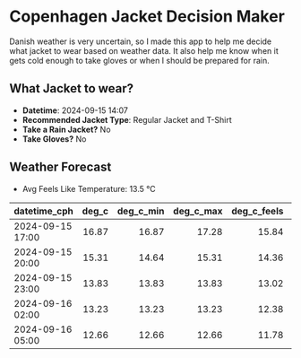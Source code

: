 
# Copenhagen Jacket Decision Maker

Danish weather is very uncertain, so I made this app to help me decide what jacket to wear based on weather data. 
It also help me know when it gets cold enough to take gloves or when I should be prepared for rain.

## What Jacket to wear?

- **Datetime**: 2024-09-15 14:07
- **Recommended Jacket Type**: Regular Jacket and T-Shirt
- **Take a Rain Jacket?** No
- **Take Gloves?** No

## Weather Forecast
- Avg Feels Like Temperature: 13.5 °C

| datetime_cph     |   deg_c |   deg_c_min |   deg_c_max |   deg_c_feels | weather   | wind   | rain   |
|:-----------------|--------:|------------:|------------:|--------------:|:----------|:-------|:-------|
| 2024-09-15 17:00 |   16.87 |       16.87 |       17.28 |         15.84 | Clouds    | Low    | None   |
| 2024-09-15 20:00 |   15.31 |       14.64 |       15.31 |         14.36 | Clouds    | Low    | None   |
| 2024-09-15 23:00 |   13.83 |       13.83 |       13.83 |         13.02 | Clouds    | Low    | None   |
| 2024-09-16 02:00 |   13.23 |       13.23 |       13.23 |         12.38 | Clouds    | Low    | None   |
| 2024-09-16 05:00 |   12.66 |       12.66 |       12.66 |         11.78 | Clouds    | Low    | None   |
        